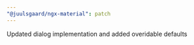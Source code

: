 ```yaml
---
"@juulsgaard/ngx-material": patch
---
```


Updated dialog implementation and added overidable defaults

